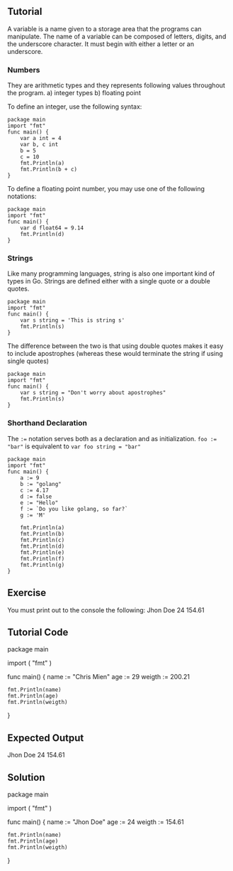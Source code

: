 Tutorial
--------

A variable is a name given to a storage area that the programs can manipulate. The name of a variable can be composed of letters, digits, and the underscore character. It must begin with either a letter or an underscore. 

### Numbers
They are arithmetic types and they represents following values throughout the program.
    a) integer types 
    b) floating point 

To define an integer, use the following syntax:

    package main
    import "fmt"
    func main() {
        var a int = 4
        var b, c int
        b = 5
        c = 10
        fmt.Println(a)
        fmt.Println(b + c)
    }

To define a floating point number, you may use one of the following notations:

    package main
    import "fmt"
    func main() {
        var d float64 = 9.14
        fmt.Println(d)
    }

### Strings
Like many programming languages, string is also one important kind of types in Go.
Strings are defined either with a single quote or a double quotes.

    package main
    import "fmt"
    func main() {
        var s string = 'This is string s'
        fmt.Println(s)
    }

The difference between the two is that using double quotes makes it easy to include apostrophes (whereas these would terminate the string if using single quotes)

    package main
    import "fmt"
    func main() {
        var s string = "Don't worry about apostrophes"
        fmt.Println(s)
    }

### Shorthand Declaration
The `:=` notation serves both as a declaration and as initialization.
``` foo := "bar" ``` is equivalent to ``` var foo string = "bar" ```

    package main
    import "fmt"
    func main() {
        a := 9
        b := "golang"
        c := 4.17
        d := false
        e := "Hello"
        f := `Do you like golang, so far?`
        g := 'M'

        fmt.Println(a)
        fmt.Println(b)
        fmt.Println(c)
        fmt.Println(d)
        fmt.Println(e)
        fmt.Println(f)
        fmt.Println(g)
    }



Exercise
--------

You must print out to the console the following:
Jhon Doe
24
154.61


Tutorial Code
-------------

package main

import (
    "fmt"
)

func main() {
    name := "Chris Mien"
    age := 29
    weigth := 200.21

    fmt.Println(name)
    fmt.Println(age)
    fmt.Println(weigth)

}


Expected Output
---------------

Jhon Doe
24
154.61


Solution
--------

package main

import (
    "fmt"
)

func main() {
    name := "Jhon Doe"
    age := 24
    weigth := 154.61

    fmt.Println(name)
    fmt.Println(age)
    fmt.Println(weigth)

}